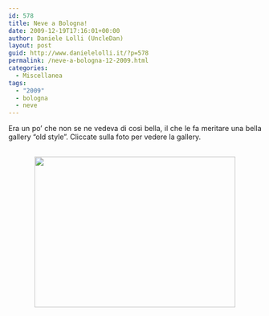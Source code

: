 ```yaml
---
id: 578
title: Neve a Bologna!
date: 2009-12-19T17:16:01+00:00
author: Daniele Lolli (UncleDan)
layout: post
guid: http://www.danielelolli.it/?p=578
permalink: /neve-a-bologna-12-2009.html
categories:
  - Miscellanea
tags:
  - "2009"
  - bologna
  - neve
---
```

<p style="text-align: justify;">
  Era un po&#8217; che non se ne vedeva di così bella, il che le fa meritare una bella gallery &#8220;old style&#8221;. Cliccate sulla foto per vedere la gallery.
</p>

<p style="text-align: center;">
  <a href="http://www.danielelolli.it/gallery/?dir=31-Snowy%20Night%20%28Bologna%2C%2018-12-2009%29"><br /> <img class="aligncenter" title="Neve!!!" src="http://www.danielelolli.it/wp-content/uploads/2009/12/2009-12-18-P1010132-400x300.jpg" alt="" width="400" height="300" /></a>
</p>